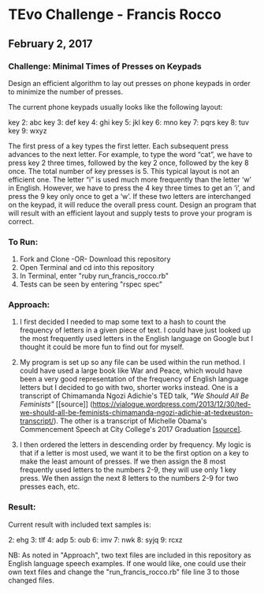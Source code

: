 # TEvo Challenge - Francis Rocco

## February 2, 2017

### Challenge: Minimal Times of Presses on Keypads

Design an efficient algorithm to lay out presses on phone keypads in order to minimize the number of presses.

The current phone keypads usually looks like the following layout:

key 2: abc
key 3: def
key 4: ghi
key 5: jkl
key 6: mno
key 7: pqrs
key 8: tuv
key 9: wxyz

The first press of a key types the first letter. Each subsequent press advances to the next letter. For example, to type the word “cat”, we have to press key 2 three times, followed by the key 2 once, followed by the key 8 once. The total number of key presses is 5. This typical layout is not an efficient one. The letter “i” is used much more frequently than the letter ‘w’ in English. However, we have to press the 4 key three times to get an ‘i’, and press the 9 key only once to get a ‘w’. If these two letters are interchanged on the keypad, it will reduce the overall press count. Design an program that will result with an efficient layout and supply tests to prove your program is correct.

### To Run:

1. Fork and Clone -OR- Download this repository
2. Open Terminal and cd into this repository
3. In Terminal, enter "ruby run_francis_rocco.rb"
4. Tests can be seen by entering "rspec spec"

### Approach:

1. I first decided I needed to map some text to a hash to count the frequency of letters in a given piece of text. I could have just looked up the most frequently used letters in the English language on Google but I thought it could be more fun to find out for myself.

2. My program is set up so any file can be used within the run method. I could have used a large book like War and Peace, which would have been a very good representation of the frequency of English language letters but I decided to go with two, shorter works instead. One is a transcript of Chimamanda Ngozi Adichie's TED talk, *"We Should All Be Feminists"* [[source]] (https://vialogue.wordpress.com/2013/12/30/ted-we-should-all-be-feminists-chimamanda-ngozi-adichie-at-tedxeuston-transcript/). The other is a transcript of Michelle Obama's Commencement Speech at City College's 2017 Graduation [[source]](https://obamawhitehouse.archives.gov/the-press-office/2016/06/03/remarks-first-lady-city-college-new-york-commencement).

3. I then ordered the letters in descending order by frequency. My logic is that if a letter is most used, we want it to be the first option on a key to make the least amount of presses. If we then assign the 8 most frequently used letters to the numbers 2-9, they will use only 1 key press. We then assign the next 8 letters to the numbers 2-9 for two presses each, etc.

### Result:

Current result with included text samples is:

2: ehg
3: tlf
4: adp
5: oub
6: imv
7: nwk
8: syjq
9: rcxz

NB: As noted in "Approach", two text files are included in this repository as English language speech examples. If one would like, one could use their own text files and change the "run_francis_rocco.rb" file line 3 to those changed files.
